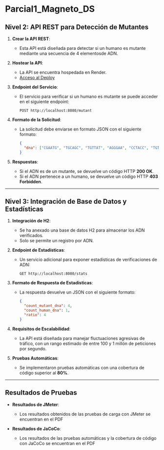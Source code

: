 # Parcial1_Magneto_DS
## Nivel 2: API REST para Detección de Mutantes

1. **Crear la API REST**:
    - Esta API está diseñada para detectar si un humano es mutante mediante una secuencia de 4 elementosde ADN.

2. **Hostear la API**:
    - La API se encuentra hospedada en Render.
    - [Acceso al Deploy](https://parcial-magneto-ds.onrender.com/swagger-ui/index.html)


3. **Endpoint del Servicio**:
    - El servicio para verificar si un humano es mutante se puede acceder en el siguiente endpoint:
      ```
      POST http://localhost:8080/mutant
      ```

4. **Formato de la Solicitud**:
    - La solicitud debe enviarse en formato JSON con el siguiente formato:
      ```json
      {
        "dna": ["CGAATG", "TGCAGC", "TGTTAT", "AGGGAA", "CCTACC", "TGTCAC"]
      }
      ```

5. **Respuestas**:
    - Si el ADN es de un mutante, se devuelve un código HTTP **200 OK**.
    - Si el ADN pertenece a un humano, se devuelve un código HTTP **403 Forbidden**.

---

## Nivel 3: Integración de Base de Datos y Estadísticas

1. **Integración de H2**:
    - Se ha anexado una base de datos H2 para almacenar los ADN verificados.
    - Solo se permite un registro por ADN.

2. **Endpoint de Estadísticas**:
    - Un servicio adicional para exponer estadísticas de verificaciones de ADN:
      ```
      GET http://localhost:8080/stats
      ```

3. **Formato de Respuesta de Estadísticas**:
    - La respuesta devuelve un JSON con el siguiente formato:
      ```json
      {
        "count_mutant_dna": 4,
        "count_human_dna": 1,
        "ratio": 4
      }
      ```

4. **Requisitos de Escalabilidad**:
    - La API está diseñada para manejar fluctuaciones agresivas de tráfico, con un rango estimado de entre 100 y 1 millón de peticiones por segundo.

5. **Pruebas Automáticas**:
    - Se implementaron pruebas automáticas con una cobertura de código superior al **80%**.

---

## Resultados de Pruebas

- **Resultados de JMeter**:
    - Los resultados obtenidos de las pruebas de carga con JMeter se encuentran en el PDF

- **Resultados de JaCoCo**:
    - Los resultados de las pruebas automáticas y la cobertura de código con JaCoCo se encuentran en el PDF